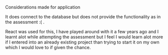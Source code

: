 Considerations made for application

It does connect to the database but does not provide the functionality as in the assessment :( .

React was used for this, I have played around with it a few years ago and I learnt alot while attempting the assessment but I feel I would learn alot more if I entered into an already existing project than trying to start it on my own which I would love to if given the chance.
